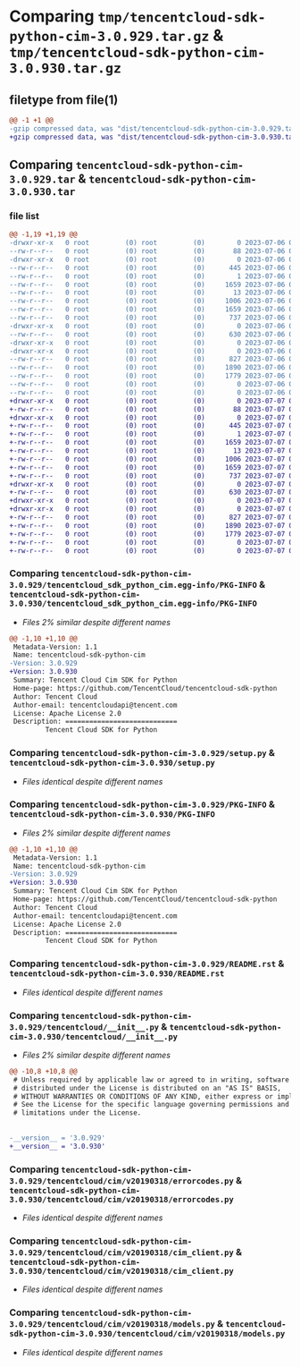 # Comparing `tmp/tencentcloud-sdk-python-cim-3.0.929.tar.gz` & `tmp/tencentcloud-sdk-python-cim-3.0.930.tar.gz`

## filetype from file(1)

```diff
@@ -1 +1 @@
-gzip compressed data, was "dist/tencentcloud-sdk-python-cim-3.0.929.tar", last modified: Thu Jul  6 00:22:13 2023, max compression
+gzip compressed data, was "dist/tencentcloud-sdk-python-cim-3.0.930.tar", last modified: Fri Jul  7 00:19:54 2023, max compression
```

## Comparing `tencentcloud-sdk-python-cim-3.0.929.tar` & `tencentcloud-sdk-python-cim-3.0.930.tar`

### file list

```diff
@@ -1,19 +1,19 @@
-drwxr-xr-x   0 root         (0) root         (0)        0 2023-07-06 00:22:12.000000 tencentcloud-sdk-python-cim-3.0.929/
--rw-r--r--   0 root         (0) root         (0)       88 2023-07-06 00:22:12.000000 tencentcloud-sdk-python-cim-3.0.929/setup.cfg
-drwxr-xr-x   0 root         (0) root         (0)        0 2023-07-06 00:22:12.000000 tencentcloud-sdk-python-cim-3.0.929/tencentcloud_sdk_python_cim.egg-info/
--rw-r--r--   0 root         (0) root         (0)      445 2023-07-06 00:22:12.000000 tencentcloud-sdk-python-cim-3.0.929/tencentcloud_sdk_python_cim.egg-info/SOURCES.txt
--rw-r--r--   0 root         (0) root         (0)        1 2023-07-06 00:22:12.000000 tencentcloud-sdk-python-cim-3.0.929/tencentcloud_sdk_python_cim.egg-info/dependency_links.txt
--rw-r--r--   0 root         (0) root         (0)     1659 2023-07-06 00:22:12.000000 tencentcloud-sdk-python-cim-3.0.929/tencentcloud_sdk_python_cim.egg-info/PKG-INFO
--rw-r--r--   0 root         (0) root         (0)       13 2023-07-06 00:22:12.000000 tencentcloud-sdk-python-cim-3.0.929/tencentcloud_sdk_python_cim.egg-info/top_level.txt
--rw-r--r--   0 root         (0) root         (0)     1006 2023-07-06 00:22:12.000000 tencentcloud-sdk-python-cim-3.0.929/setup.py
--rw-r--r--   0 root         (0) root         (0)     1659 2023-07-06 00:22:12.000000 tencentcloud-sdk-python-cim-3.0.929/PKG-INFO
--rw-r--r--   0 root         (0) root         (0)      737 2023-07-06 00:22:12.000000 tencentcloud-sdk-python-cim-3.0.929/README.rst
-drwxr-xr-x   0 root         (0) root         (0)        0 2023-07-06 00:22:12.000000 tencentcloud-sdk-python-cim-3.0.929/tencentcloud/
--rw-r--r--   0 root         (0) root         (0)      630 2023-07-06 00:22:12.000000 tencentcloud-sdk-python-cim-3.0.929/tencentcloud/__init__.py
-drwxr-xr-x   0 root         (0) root         (0)        0 2023-07-06 00:22:12.000000 tencentcloud-sdk-python-cim-3.0.929/tencentcloud/cim/
-drwxr-xr-x   0 root         (0) root         (0)        0 2023-07-06 00:22:12.000000 tencentcloud-sdk-python-cim-3.0.929/tencentcloud/cim/v20190318/
--rw-r--r--   0 root         (0) root         (0)      827 2023-07-06 00:22:12.000000 tencentcloud-sdk-python-cim-3.0.929/tencentcloud/cim/v20190318/errorcodes.py
--rw-r--r--   0 root         (0) root         (0)     1890 2023-07-06 00:22:12.000000 tencentcloud-sdk-python-cim-3.0.929/tencentcloud/cim/v20190318/cim_client.py
--rw-r--r--   0 root         (0) root         (0)     1779 2023-07-06 00:22:12.000000 tencentcloud-sdk-python-cim-3.0.929/tencentcloud/cim/v20190318/models.py
--rw-r--r--   0 root         (0) root         (0)        0 2023-07-06 00:22:12.000000 tencentcloud-sdk-python-cim-3.0.929/tencentcloud/cim/v20190318/__init__.py
--rw-r--r--   0 root         (0) root         (0)        0 2023-07-06 00:22:12.000000 tencentcloud-sdk-python-cim-3.0.929/tencentcloud/cim/__init__.py
+drwxr-xr-x   0 root         (0) root         (0)        0 2023-07-07 00:19:54.000000 tencentcloud-sdk-python-cim-3.0.930/
+-rw-r--r--   0 root         (0) root         (0)       88 2023-07-07 00:19:54.000000 tencentcloud-sdk-python-cim-3.0.930/setup.cfg
+drwxr-xr-x   0 root         (0) root         (0)        0 2023-07-07 00:19:54.000000 tencentcloud-sdk-python-cim-3.0.930/tencentcloud_sdk_python_cim.egg-info/
+-rw-r--r--   0 root         (0) root         (0)      445 2023-07-07 00:19:54.000000 tencentcloud-sdk-python-cim-3.0.930/tencentcloud_sdk_python_cim.egg-info/SOURCES.txt
+-rw-r--r--   0 root         (0) root         (0)        1 2023-07-07 00:19:54.000000 tencentcloud-sdk-python-cim-3.0.930/tencentcloud_sdk_python_cim.egg-info/dependency_links.txt
+-rw-r--r--   0 root         (0) root         (0)     1659 2023-07-07 00:19:54.000000 tencentcloud-sdk-python-cim-3.0.930/tencentcloud_sdk_python_cim.egg-info/PKG-INFO
+-rw-r--r--   0 root         (0) root         (0)       13 2023-07-07 00:19:54.000000 tencentcloud-sdk-python-cim-3.0.930/tencentcloud_sdk_python_cim.egg-info/top_level.txt
+-rw-r--r--   0 root         (0) root         (0)     1006 2023-07-07 00:19:54.000000 tencentcloud-sdk-python-cim-3.0.930/setup.py
+-rw-r--r--   0 root         (0) root         (0)     1659 2023-07-07 00:19:54.000000 tencentcloud-sdk-python-cim-3.0.930/PKG-INFO
+-rw-r--r--   0 root         (0) root         (0)      737 2023-07-07 00:19:54.000000 tencentcloud-sdk-python-cim-3.0.930/README.rst
+drwxr-xr-x   0 root         (0) root         (0)        0 2023-07-07 00:19:54.000000 tencentcloud-sdk-python-cim-3.0.930/tencentcloud/
+-rw-r--r--   0 root         (0) root         (0)      630 2023-07-07 00:19:54.000000 tencentcloud-sdk-python-cim-3.0.930/tencentcloud/__init__.py
+drwxr-xr-x   0 root         (0) root         (0)        0 2023-07-07 00:19:54.000000 tencentcloud-sdk-python-cim-3.0.930/tencentcloud/cim/
+drwxr-xr-x   0 root         (0) root         (0)        0 2023-07-07 00:19:54.000000 tencentcloud-sdk-python-cim-3.0.930/tencentcloud/cim/v20190318/
+-rw-r--r--   0 root         (0) root         (0)      827 2023-07-07 00:19:54.000000 tencentcloud-sdk-python-cim-3.0.930/tencentcloud/cim/v20190318/errorcodes.py
+-rw-r--r--   0 root         (0) root         (0)     1890 2023-07-07 00:19:54.000000 tencentcloud-sdk-python-cim-3.0.930/tencentcloud/cim/v20190318/cim_client.py
+-rw-r--r--   0 root         (0) root         (0)     1779 2023-07-07 00:19:54.000000 tencentcloud-sdk-python-cim-3.0.930/tencentcloud/cim/v20190318/models.py
+-rw-r--r--   0 root         (0) root         (0)        0 2023-07-07 00:19:54.000000 tencentcloud-sdk-python-cim-3.0.930/tencentcloud/cim/v20190318/__init__.py
+-rw-r--r--   0 root         (0) root         (0)        0 2023-07-07 00:19:54.000000 tencentcloud-sdk-python-cim-3.0.930/tencentcloud/cim/__init__.py
```

### Comparing `tencentcloud-sdk-python-cim-3.0.929/tencentcloud_sdk_python_cim.egg-info/PKG-INFO` & `tencentcloud-sdk-python-cim-3.0.930/tencentcloud_sdk_python_cim.egg-info/PKG-INFO`

 * *Files 2% similar despite different names*

```diff
@@ -1,10 +1,10 @@
 Metadata-Version: 1.1
 Name: tencentcloud-sdk-python-cim
-Version: 3.0.929
+Version: 3.0.930
 Summary: Tencent Cloud Cim SDK for Python
 Home-page: https://github.com/TencentCloud/tencentcloud-sdk-python
 Author: Tencent Cloud
 Author-email: tencentcloudapi@tencent.com
 License: Apache License 2.0
 Description: ============================
         Tencent Cloud SDK for Python
```

### Comparing `tencentcloud-sdk-python-cim-3.0.929/setup.py` & `tencentcloud-sdk-python-cim-3.0.930/setup.py`

 * *Files identical despite different names*

### Comparing `tencentcloud-sdk-python-cim-3.0.929/PKG-INFO` & `tencentcloud-sdk-python-cim-3.0.930/PKG-INFO`

 * *Files 2% similar despite different names*

```diff
@@ -1,10 +1,10 @@
 Metadata-Version: 1.1
 Name: tencentcloud-sdk-python-cim
-Version: 3.0.929
+Version: 3.0.930
 Summary: Tencent Cloud Cim SDK for Python
 Home-page: https://github.com/TencentCloud/tencentcloud-sdk-python
 Author: Tencent Cloud
 Author-email: tencentcloudapi@tencent.com
 License: Apache License 2.0
 Description: ============================
         Tencent Cloud SDK for Python
```

### Comparing `tencentcloud-sdk-python-cim-3.0.929/README.rst` & `tencentcloud-sdk-python-cim-3.0.930/README.rst`

 * *Files identical despite different names*

### Comparing `tencentcloud-sdk-python-cim-3.0.929/tencentcloud/__init__.py` & `tencentcloud-sdk-python-cim-3.0.930/tencentcloud/__init__.py`

 * *Files 2% similar despite different names*

```diff
@@ -10,8 +10,8 @@
 # Unless required by applicable law or agreed to in writing, software
 # distributed under the License is distributed on an "AS IS" BASIS,
 # WITHOUT WARRANTIES OR CONDITIONS OF ANY KIND, either express or implied.
 # See the License for the specific language governing permissions and
 # limitations under the License.
 
 
-__version__ = '3.0.929'
+__version__ = '3.0.930'
```

### Comparing `tencentcloud-sdk-python-cim-3.0.929/tencentcloud/cim/v20190318/errorcodes.py` & `tencentcloud-sdk-python-cim-3.0.930/tencentcloud/cim/v20190318/errorcodes.py`

 * *Files identical despite different names*

### Comparing `tencentcloud-sdk-python-cim-3.0.929/tencentcloud/cim/v20190318/cim_client.py` & `tencentcloud-sdk-python-cim-3.0.930/tencentcloud/cim/v20190318/cim_client.py`

 * *Files identical despite different names*

### Comparing `tencentcloud-sdk-python-cim-3.0.929/tencentcloud/cim/v20190318/models.py` & `tencentcloud-sdk-python-cim-3.0.930/tencentcloud/cim/v20190318/models.py`

 * *Files identical despite different names*


